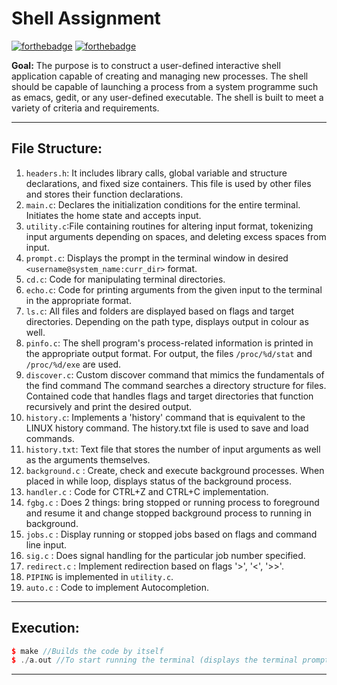 # **Shell Assignment**

[![forthebadge](https://forthebadge.com/images/badges/made-with-c.svg)](https://forthebadge.com)
[![forthebadge](https://forthebadge.com/images/badges/open-source.svg)](https://forthebadge.com)

**Goal:** The purpose is to construct a user-defined interactive shell application capable of creating and managing new processes.
The shell should be capable of launching a process from a system programme such as emacs, gedit, or any user-defined executable. The shell is built to meet a variety of criteria and requirements.

-----

## **File Structure:**

1. `headers.h`: It includes library calls, global variable and structure declarations, and fixed size containers. This file is used by other files and stores their function declarations.
2. `main.c`: Declares the initialization conditions for the entire terminal. Initiates the home state and accepts input.
3. `utility.c`:File containing routines for altering input format, tokenizing input arguments depending on spaces, and deleting excess spaces from input.
4. `prompt.c`: Displays the prompt in the terminal window in desired `<username@system_name:curr_dir>` format.
5. `cd.c`: Code for manipulating terminal directories.
6. `echo.c`: Code for printing arguments from the given input to the terminal in the appropriate format.
7. `ls.c`: All files and folders are displayed based on flags and target directories. Depending on the path type, displays output in colour as well.
8. `pinfo.c`: The shell program's process-related information is printed in the appropriate output format. For output, the files `/proc/%d/stat` and `/proc/%d/exe` are used.
9. `discover.c`: Custom discover command that mimics the fundamentals of the find command The command searches a directory structure for files. Contained code that handles flags and target directories that function recursively and print the desired output.
10. `history.c`: Implements a 'history' command that is equivalent to the LINUX history command. The history.txt file is used to save and load commands.
11. `history.txt`: Text file that stores the number of input arguments as well as the arguments themselves.
12. `background.c` : Create, check and execute background processes. When placed in while loop, displays status of the background process.
13. `handler.c` : Code for CTRL+Z and CTRL+C implementation.
14. `fgbg.c` : Does 2 things: bring stopped or running process to foreground and resume it and change stopped background process to running in background.
15. `jobs.c` : Display running or stopped jobs based on flags and command line input.
16. `sig.c` : Does signal handling for the particular job number specified.
17. `redirect.c` : Implement redirection based on flags '>', '<', '>>'.
18. `PIPING` is implemented in `utility.c`.
19. `auto.c` : Code to implement Autocompletion.
----

## **Execution:**

```c++
$ make //Builds the code by itself
$ ./a.out //To start running the terminal (displays the terminal prompt after successful build.)
```
-----

